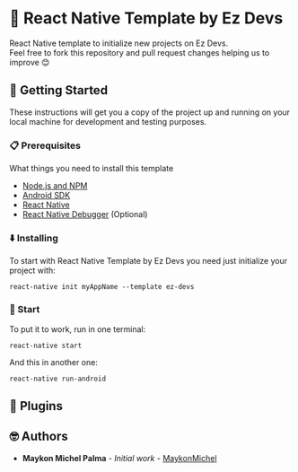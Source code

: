 # :ghost: React Native Template by Ez Devs

React Native template to initialize new projects on Ez Devs. \
Feel free to fork this repository and pull request changes helping us to improve :blush:

## :wave: Getting Started

These instructions will get you a copy of the project up and running on your local machine for development and testing purposes.

### :clipboard: Prerequisites

What things you need to install this template

- [Node.js and NPM](https://nodejs.org/en/)
- [Android SDK](https://developer.android.com/studio/?hl=pt-br)
- [React Native](https://www.npmjs.com/package/react-native-cli)
- [React Native Debugger](https://github.com/jhen0409/react-native-debugger) \(Optional)

### :arrow_down: Installing

To start with React Native Template by Ez Devs you need just initialize your project with: 

```
react-native init myAppName --template ez-devs
```

### :rocket: Start

To put it to work, run in one terminal: 

```
react-native start
```

And this in another one:

```
react-native run-android
```

## :electric_plug: Plugins



## :nerd_face: Authors

* **Maykon Michel Palma** - *Initial work* - [MaykonMichel](https://github.com/maykonmichel)
